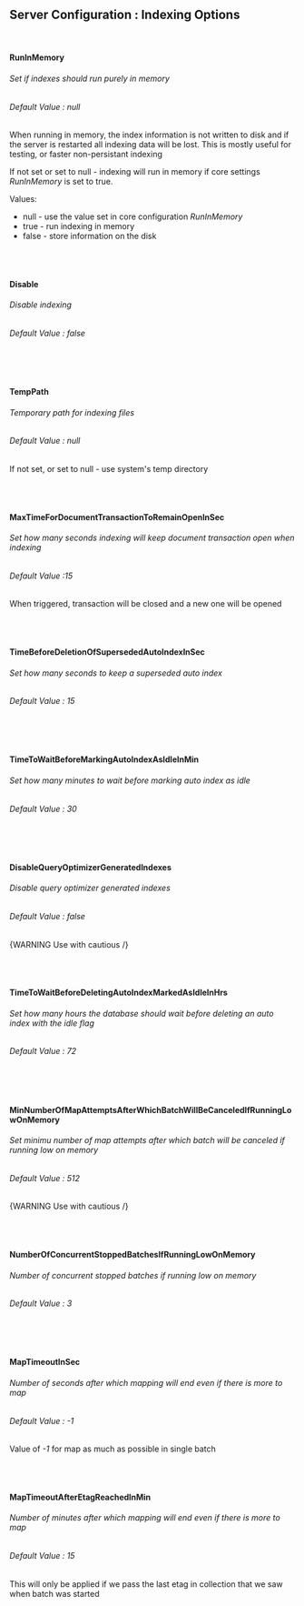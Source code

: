 ## Server Configuration : Indexing Options

<br>

#### RunInMemory
###### Set if indexes should run purely in memory
###### Default Value : null

 When running in memory, the index information is not written to disk and if the server is restarted all indexing data will be lost. This is mostly useful for testing, or faster non-persistant indexing
 
 If not set or set to null - indexing will run in memory if core settings *RunInMemory* is set to true.
 
 Values:
 
 * null - use the value set in core configuration *RunInMemory*
 * true - run indexing in memory
 * false - store information on the disk
 
<br><br>

#### Disable
###### Disable indexing
###### Default Value : false

<br><br>

#### TempPath
###### Temporary path for indexing files
###### Default Value : null

If not set, or set to null - use system's temp directory

<br><br>

#### MaxTimeForDocumentTransactionToRemainOpenInSec
###### Set how many seconds indexing will keep document transaction open when indexing
###### Default Value :15

When triggered, transaction will be closed and a new one will be opened

<br><br>

#### TimeBeforeDeletionOfSupersededAutoIndexInSec
###### Set how many seconds to keep a superseded auto index
###### Default Value : 15

<br><br>


#### TimeToWaitBeforeMarkingAutoIndexAsIdleInMin
###### Set how many minutes to wait before marking auto index as idle
###### Default Value : 30

<br><br>

#### DisableQueryOptimizerGeneratedIndexes
###### Disable query optimizer generated indexes
###### Default Value : false

{WARNING Use with cautious /}

<br><br>

#### TimeToWaitBeforeDeletingAutoIndexMarkedAsIdleInHrs
###### Set how many hours the database should wait before deleting an auto index with the idle flag
###### Default Value : 72

<br><br>

#### MinNumberOfMapAttemptsAfterWhichBatchWillBeCanceledIfRunningLowOnMemory
###### Set minimu number of map attempts after which batch will be canceled if running low on memory
###### Default Value : 512

{WARNING Use with cautious /}

<br><br>


#### NumberOfConcurrentStoppedBatchesIfRunningLowOnMemory
###### Number of concurrent stopped batches if running low on memory
###### Default Value : 3

<br><br>

#### MapTimeoutInSec
###### Number of seconds after which mapping will end even if there is more to map
###### Default Value : -1

Value of *-1* for map as much as possible in single batch

<br><br>

#### MapTimeoutAfterEtagReachedInMin
###### Number of minutes after which mapping will end even if there is more to map
###### Default Value : 15

This will only be applied if we pass the last etag in collection that we saw when batch was started
